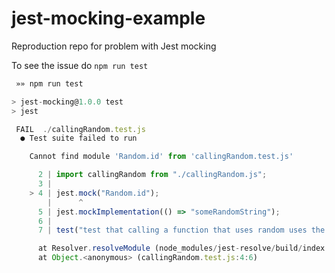 # jest-mocking-example
Reproduction repo for problem with Jest mocking

To see the issue do `npm run test`

```javascript
 »» npm run test

> jest-mocking@1.0.0 test
> jest

 FAIL  ./callingRandom.test.js
  ● Test suite failed to run

    Cannot find module 'Random.id' from 'callingRandom.test.js'

      2 | import callingRandom from "./callingRandom.js";
      3 |
    > 4 | jest.mock("Random.id");
        |      ^
      5 | jest.mockImplementation(() => "someRandomString");
      6 |
      7 | test("test that calling a function that uses random uses the mock", () => {

      at Resolver.resolveModule (node_modules/jest-resolve/build/index.js:306:11)
      at Object.<anonymous> (callingRandom.test.js:4:6)

```
